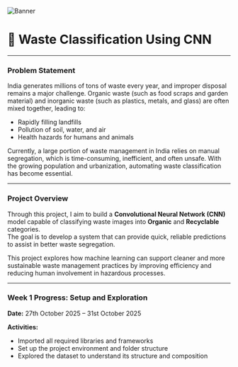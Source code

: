 ![Banner](gitbanner.png)

# 🌿 Waste Classification Using CNN

---

### Problem Statement

India generates millions of tons of waste every year, and improper disposal remains a major challenge. Organic waste (such as food scraps and garden material) and inorganic waste (such as plastics, metals, and glass) are often mixed together, leading to:

- Rapidly filling landfills  
- Pollution of soil, water, and air  
- Health hazards for humans and animals  

Currently, a large portion of waste management in India relies on manual segregation, which is time-consuming, inefficient, and often unsafe. With the growing population and urbanization, automating waste classification has become essential.

---

### Project Overview

Through this project, I aim to build a **Convolutional Neural Network (CNN)** model capable of classifying waste images into **Organic** and **Recyclable** categories.  
The goal is to develop a system that can provide quick, reliable predictions to assist in better waste segregation.

This project explores how machine learning can support cleaner and more sustainable waste management practices by improving efficiency and reducing human involvement in hazardous processes.

---

### Week 1 Progress: Setup and Exploration  
**Date:** 27th October 2025 – 31st October 2025  

**Activities:**
- Imported all required libraries and frameworks  
- Set up the project environment and folder structure  
- Explored the dataset to understand its structure and composition

